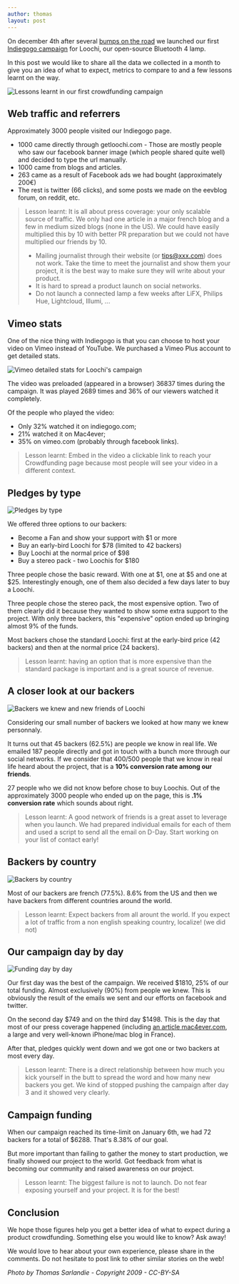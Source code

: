 ```yaml
---
author: thomas
layout: post
---
```


On december 4th after several [bumps on the road][kickstarter-frustration] we launched our first [Indiegogo campaign][indiegogo-loochi] for Loochi, our open-source Bluetooth 4 lamp.

In this post we would like to share all the data we collected in a month to give you an idea of what to expect, metrics to compare to and a few lessons learnt on the way.

![Lessons learnt in our first crowdfunding campaign](/blog/img/igg-details-lessonslearnt.jpg)

<!-- more -->

## Web traffic and referrers

Approximately 3000 people visited our Indiegogo page.

 * 1000 came directly through getloochi.com - Those are mostly people who saw our facebook banner image (which people shared quite well) and decided to type the url manually. 
 * 1000 came from blogs and articles.
 * 263 came as a result of Facebook ads we had bought (approximately 200€)
 * The rest is twitter (66 clicks), and some posts we made on the eevblog forum, on reddit, etc.
 
> Lesson learnt: It is all about press coverage: your only scalable source of traffic. We only had one article in a major french blog and a few in medium sized blogs (none in the US). We could have easily multiplied this by 10 with better PR preparation but we could not have multiplied our friends by 10.
> 
>  * Mailing journalist through their website (or tips@xxx.com) does not work. Take the time to meet the journalist and show them your project, it is the best way to make sure they will write about your product.
>  * It is hard to spread a product launch on social networks.
>  * Do not launch a connected lamp a few weeks after LiFX, Philips Hue, Lightcloud, Illumi, ...

## Vimeo stats

One of the nice thing with Indiegogo is that you can choose to host your video on Vimeo instead of YouTube. We purchased a Vimeo Plus account to get detailed stats.

![Vimeo detailed stats for Loochi's campaign](/blog/img/igg-details-vimeo.png)

The video was preloaded (appeared in a browser) 36837 times during the campaign. It was played 2689 times and 36% of our viewers watched it completely.

Of the people who played the video:
 * Only 32% watched it on indiegogo.com;
 * 21% watched it on Mac4ever;
 * 35% on vimeo.com (probably through facebook links).

> Lesson learnt: Embed in the video a clickable link to reach your Crowdfunding page because most people will see your video in a different context.

## Pledges by type

![Pledges by type](/blog/img/igg-details-pledges.png)

We offered three options to our backers:

 * Become a Fan and show your support with $1 or more
 * Buy an early-bird Loochi for $78 (limited to 42 backers)
 * Buy Loochi at the normal price of $98
 * Buy a stereo pack - two Loochis for $180
 
Three people chose the basic reward. With one at $1, one at $5 and one at $25. Interestingly enough, one of them also decided a few days later to buy a Loochi.

Three people chose the stereo pack, the most expensive option. Two of them clearly did it because they wanted to show some extra support to the project. With only three backers, this "expensive" option ended up bringing almost 9% of the funds.

Most backers chose the standard Loochi: first at the early-bird price (42 backers) and then at the normal price (24 backers).

> Lesson learnt: having an option that is more expensive than the standard package is important and is a great source of revenue.

## A closer look at our backers

![Backers we knew and new friends of Loochi](/blog/img/igg-details-backers.png)

Considering our small number of backers we looked at how many we knew personnaly.

It turns out that 45 backers (62.5%) are people we know in real life. We emailed 187 people directly and got in touch with a bunch more through our social networks. If we consider that 400/500 people that we know in real life heard about the project, that is a **10% conversion rate among our friends**.

27 people who we did not know before chose to buy Loochis. Out of the approximately 3000 people who ended up on the page, this is **.1% conversion rate** which sounds about right.

> Lesson learnt: A good network of friends is a great asset to leverage when you launch. We had prepared individual emails for each of them and used a script to send all the email on D-Day. Start working on your list of contact early!

## Backers by country

![Backers by country](/blog/img/igg-details-country.png)

Most of our backers are french (77.5%). 8.6% from the US and then we have backers from different countries around the world.

> Lesson learnt: Expect backers from all arount the world. If you expect a lot of traffic from a non english speaking country, localize! (we did not)

## Our campaign day by day

![Funding day by day](/blog/img/igg-details-daily.png)

Our first day was the best of the campaign. We received $1810, 25% of our total funding. Almost exclusively (90%) from people we knew. This is obviously the result of the emails we sent and our efforts on facebook and twitter.

On the second day $749 and on the third day $1498. This is the day that most of our press coverage happened (including [an article mac4ever.com][mac4ever], a large and very well-known iPhone/mac blog in France).

After that, pledges quickly went down and we got one or two backers at most every day.

> Lesson learnt: There is a direct relationship between how much you kick yourself in the butt to spread the word and how many new backers you get. We kind of stopped pushing the campaign after day 3 and it showed very clearly.

## Campaign funding

When our campaign reached its time-limit on January 6th, we had 72 backers for a total of $6288. That's 8.38% of our goal.

But more important than failing to gather the money to start production, we finally showed our project to the world. Got feedback from what is becoming our community and raised awareness on our project.

> Lesson learnt: The biggest failure is not to launch. Do not fear exposing yourself and your project. It is for the best!

## Conclusion

We hope those figures help you get a better idea of what to expect during a product crowdfunding. Something else you would like to know? Ask away!

We would love to hear about your own experience, please share in the comments. Do not hesitate to post link to other similar stories on the web!

*Photo by Thomas Sarlandie - Copyright 2009 - CC-BY-SA*

[kickstarter-frustration]: /blog/kickstarter-frustration-incomprehension/
[indiegogo-loochi]: http://www.indiegogo.com/projects/272058
[mac4ever]: www.mac4ever.com/actu/75848_loochi-la-lampe-open-source-controlable-avec-l-iphone-et-l-ipad